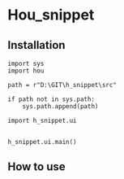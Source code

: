 # Hou_snippet 

## Installation

```
import sys
import hou

path = r"D:\GIT\h_snippet\src"

if path not in sys.path:
    sys.path.append(path)

import h_snippet.ui


h_snippet.ui.main()
```

## How to use
